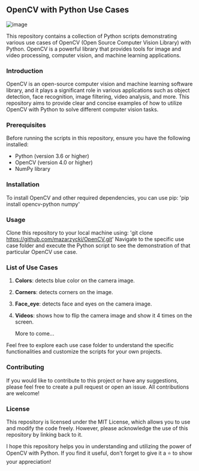 ## OpenCV with Python Use Cases 
![image](https://github.com/mazarzycki/OpenCV/assets/53352618/5d283c75-9ba7-4398-a6d5-7ca2e8afcd93)

This repository contains a collection of Python scripts demonstrating various use cases of OpenCV (Open Source Computer Vision Library) with Python. 
OpenCV is a powerful library that provides tools for image and video processing, computer vision, and machine learning applications.

### Introduction
OpenCV is an open-source computer vision and machine learning software library, and it plays a significant role in various applications such as object detection, 
face recognition, image filtering, video analysis, and more. This repository aims to provide clear and concise examples of how to utilize OpenCV with Python to solve different computer vision tasks.

### Prerequisites
Before running the scripts in this repository, ensure you have the following installed:

- Python (version 3.6 or higher)
- OpenCV (version 4.0 or higher)
- NumPy library

### Installation
To install OpenCV and other required dependencies, you can use pip:
'pip install opencv-python numpy'

### Usage
Clone this repository to your local machine using:
'git clone https://github.com/mazarzycki/OpenCV.git'
Navigate to the specific use case folder and execute the Python script to see the demonstration of that particular OpenCV use case.

### List of Use Cases
1. **Colors**: detects blue color on the camera image.
2. **Corners**: detects corners on the image.
3. **Face_eye**: detects face and eyes on the camera image.
4. **Videos**: shows how to flip the camera image and show it 4 times on the screen.

   More to come...

Feel free to explore each use case folder to understand the specific functionalities and customize the scripts for your own projects.

### Contributing
If you would like to contribute to this project or have any suggestions, please feel free to create a pull request or open an issue. All contributions are welcome!

### License
This repository is licensed under the MIT License, which allows you to use and modify the code freely. However, please acknowledge the use of this repository by linking back to it.

I hope this repository helps you in understanding and utilizing the power of OpenCV with Python. If you find it useful, don't forget to give it a ⭐️ to show your appreciation!
